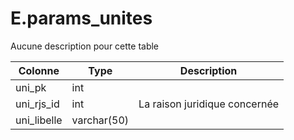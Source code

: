 # E.params_unites

Aucune description pour cette table

Colonne|Type|Description
---|---|---
uni_pk|int|
uni_rjs_id|int|La raison juridique concernée 
uni_libelle|varchar(50)|
